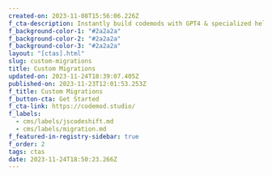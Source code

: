 ```yaml
---
created-on: 2023-11-08T15:56:06.226Z
f_cta-description: Instantly build codemods with GPT4 & specialized helpers. All for free.
f_background-color-1: "#2a2a2a"
f_background-color-2: "#2a2a2a"
f_background-color-3: "#2a2a2a"
layout: "[ctas].html"
slug: custom-migrations
title: Custom Migrations
updated-on: 2023-11-24T18:39:07.405Z
published-on: 2023-11-23T12:01:53.253Z
f_title: Custom Migrations
f_button-cta: Get Started
f_cta-link: https://codemod.studio/
f_labels:
  - cms/labels/jscodeshift.md
  - cms/labels/migration.md
f_featured-in-registry-sidebar: true
f_order: 2
tags: ctas
date: 2023-11-24T18:50:23.266Z
---
```


